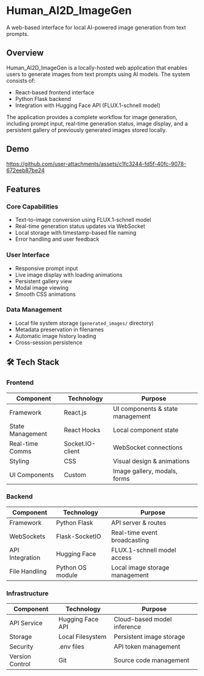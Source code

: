 # Human_AI2D_ImageGen

A web-based interface for local AI-powered image generation from text prompts.

## Overview

Human_AI2D_ImageGen is a locally-hosted web application that enables users to generate images from text prompts using AI models. The system consists of:

- React-based frontend interface
- Python Flask backend
- Integration with Hugging Face API (FLUX.1-schnell model)

The application provides a complete workflow for image generation, including prompt input, real-time generation status, image display, and a persistent gallery of previously generated images stored locally.

## Demo


https://github.com/user-attachments/assets/c1fc3244-fd5f-40fc-9078-672eeb87be24




## Features

### Core Capabilities
- Text-to-image conversion using FLUX.1-schnell model
- Real-time generation status updates via WebSocket
- Local storage with timestamp-based file naming
- Error handling and user feedback

### User Interface
- Responsive prompt input
- Live image display with loading animations
- Persistent gallery view
- Modal image viewing
- Smooth CSS animations

### Data Management
- Local file system storage (`generated_images/` directory)
- Metadata preservation in filenames
- Automatic image history loading
- Cross-session persistence

## 🛠️ Tech Stack

### **Frontend**
| Component        | Technology       | Purpose                          |
|------------------|------------------|----------------------------------|
| Framework        | React.js         | UI components & state management |
| State Management | React Hooks      | Local component state            |
| Real-time Comms  | Socket.IO-client | WebSocket connections            |
| Styling          | CSS              | Visual design & animations       |
| UI Components    | Custom           | Image gallery, modals, forms     |

### **Backend**
| Component        | Technology       | Purpose                          |
|------------------|------------------|----------------------------------|
| Framework        | Python Flask     | API server & routes              |
| WebSockets       | Flask-SocketIO   | Real-time event broadcasting     |
| API Integration  | Hugging Face     | FLUX.1-schnell model access      |
| File Handling    | Python OS module | Local image storage management   |

### **Infrastructure**
| Component        | Technology       | Purpose                          |
|------------------|------------------|----------------------------------|
| API Service      | Hugging Face API | Cloud-based model inference      |
| Storage          | Local Filesystem | Persistent image storage         |
| Security         | .env files       | API token management             |
| Version Control  | Git              | Source code management           |

